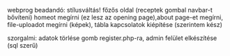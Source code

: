 webprog beadandó: stílusváltás! főzős oldal (receptek gombal navbar-t bővíteni)
homeot megírni (ez lesz az opening page),about page-et megírni, file-uploadot megírni (képek),
tábla kapcsolatok kiépítése (szerintem kész)

szorgalmi: adatok törlése gomb register.php-ra, admin felület elkészítése (sql szerű)